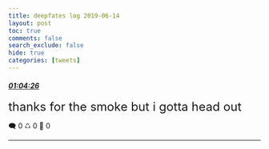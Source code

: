 ```yaml
---
title: deepfates log 2019-06-14
layout: post
toc: true
comments: false
search_exclude: false
hide: true
categories: [tweets]
---
```



#### <a href = "https://twitter.com/deepfates/status/1139428366367391745">*01:04:26*</a>

<font size="5">thanks for the smoke but i gotta head out</font>



🗨️ 0 ♺ 0 🤍  0   

---
    
            

